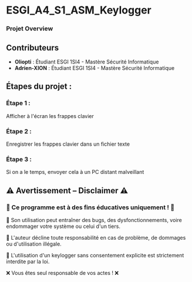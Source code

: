 # ESGI_A4_S1_ASM_Keylogger



### Projet Overview



## Contributeurs

- **Oliopti** : Étudiant ESGI 1SI4 - Mastère Sécurité Informatique
- **Adrien-XION** : Étudiant ESGI 1SI4 - Mastère Sécurité Informatique

## Étapes du projet :

### Étape 1 :
Afficher à l'écran les frappes clavier

### Étape 2 :
Enregistrer les frappes clavier dans un fichier texte

### Étape 3 :
Si on a le temps, envoyer cela à un PC distant malveillant

## ⚠️ Avertissement – Disclaimer ⚠️

### 🚨 Ce programme est à des fins éducatives uniquement ! 🚨

🔹 Son utilisation peut entraîner des bugs, des dysfonctionnements, voire endommager votre système ou celui d'un tiers.

🔹 L'auteur décline toute responsabilité en cas de problème, de dommages ou d'utilisation illégale.

🔹 L'utilisation d'un keylogger sans consentement explicite est strictement interdite par la loi.

❌ Vous êtes seul responsable de vos actes ! ❌

